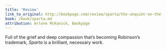```yaml
---
title: 'Review'
link_to_original: http://bookpage.com/review/sparta/the-unquiet-on-the-internal-home-front
book: /book/sparta.md
attribution: Arlene McKanick, Bookpage
---
```

Full of the grief and deep compassion that’s becoming Robinson’s trademark, *Sparta* is a brilliant, necessary work.

